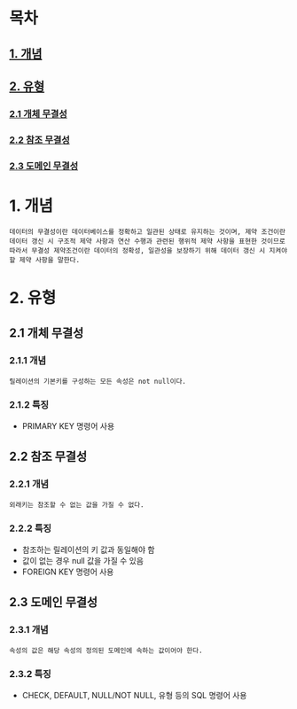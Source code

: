 # 목차
## [1. 개념](#1-개념)
## [2. 유형](#2-유형)
### [2.1 개체 무결성](#21-개체-무결성)
### [2.2 참조 무결성](#22-참조-무결성)
### [2.3 도메인 무결성](#23-도메인-무결성)

# 1. 개념
    데이터의 무결성이란 데이터베이스를 정확하고 일관된 상태로 유지하는 것이며, 제약 조건이란 데이터 갱신 시 구조적 제약 사항과 연산 수행과 관련된 행위적 제약 사항을 표현한 것이므로 따라서 무결성 제약조건이란 데이터의 정확성, 일관성을 보장하기 위해 데이터 갱신 시 지켜야할 제약 사항을 말한다.
# 2. 유형
## 2.1 개체 무결성
### 2.1.1 개념
    릴레이션의 기본키를 구성하는 모든 속성은 not null이다.
### 2.1.2 특징
- PRIMARY KEY 명령어 사용
## 2.2 참조 무결성
### 2.2.1 개념
    외래키는 참조할 수 없는 값을 가질 수 없다.
### 2.2.2 특징
- 참조하는 릴레이션의 키 값과 동일해야 함
- 값이 없는 경우 null 값을 가질 수 있음
- FOREIGN KEY 명령어 사용
## 2.3 도메인 무결성
### 2.3.1 개념
    속성의 값은 해당 속성의 정의된 도메인에 속하는 값이어야 한다.
### 2.3.2 특징
- CHECK, DEFAULT, NULL/NOT NULL, 유형 등의 SQL 명령어 사용

